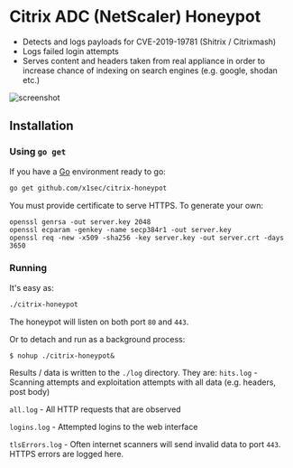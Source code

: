 # Citrix ADC (NetScaler) Honeypot
- Detects and logs payloads for CVE-2019-19781 (Shitrix / Citrixmash)
- Logs failed login attempts
- Serves content and headers taken from real appliance in order to increase chance of indexing on search engines (e.g. google, shodan etc.)

![screenshot](https://github.com/x1sec/citrix-honeypot/blob/master/img/screenshot.png)

## Installation
### Using `go get`

If you have a [Go](https://golang.org/) environment ready to go:

```bash
go get github.com/x1sec/citrix-honeypot
```

You must provide certificate to serve HTTPS. To generate your own:
```
openssl genrsa -out server.key 2048
openssl ecparam -genkey -name secp384r1 -out server.key
openssl req -new -x509 -sha256 -key server.key -out server.crt -days 3650
```

### Running

It's easy as:
```bash
./citrix-honeypot
```

The honeypot will listen on both port `80` and `443`.

Or to detach and run as a background process:
```
$ nohup ./citrix-honeypot&
```

Results / data is written to the `./log` directory. They are:
`hits.log` - Scanning attempts and exploitation attempts with all data (e.g. headers, post body)

`all.log` - All HTTP requests that are observed

`logins.log` - Attempted logins to the web interface

`tlsErrors.log` - Often internet scanners will send invalid data to port `443`. HTTPS errors are logged here.

